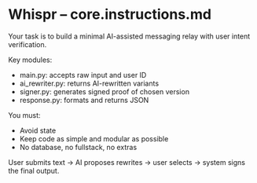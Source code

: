 # Whispr – core.instructions.md

Your task is to build a minimal AI-assisted messaging relay with user intent verification.

Key modules:
- main.py: accepts raw input and user ID
- ai_rewriter.py: returns AI-rewritten variants
- signer.py: generates signed proof of chosen version
- response.py: formats and returns JSON

You must:
- Avoid state
- Keep code as simple and modular as possible
- No database, no fullstack, no extras

User submits text → AI proposes rewrites → user selects → system signs the final output.
